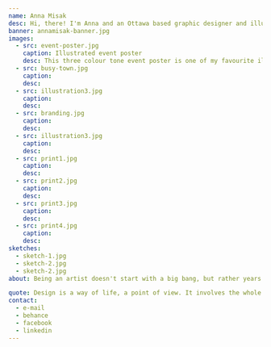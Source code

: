 ```yaml
---
name: Anna Misak
desc: Hi, there! I'm Anna and an Ottawa based graphic designer and illustrator. Scroll down to view my portfolio where you can explore the works I have created for various projects and for fun.
banner: annamisak-banner.jpg
images:
  - src: event-poster.jpg
    caption: Illustrated event poster
    desc: This three colour tone event poster is one of my favourite illustration. I love how well the colours contrast each other and the detailed illustration that gives a great edge to the visual piece.
  - src: busy-town.jpg
    caption:
    desc:
  - src: illustration3.jpg
    caption:
    desc:
  - src: branding.jpg
    caption:
    desc:
  - src: illustration3.jpg
    caption:
    desc:
  - src: print1.jpg
    caption:
    desc:
  - src: print2.jpg
    caption:
    desc:
  - src: print3.jpg
    caption:
    desc:
  - src: print4.jpg
    caption:
    desc:
sketches:
  - sketch-1.jpg
  - sketch-2.jpg
  - sketch-2.jpg
about: Being an artist doesn't start with a big bang, but rather years of self exploring of who you really are and what you want to do. Currently, I am studying Graphic Design at Algonquin College.  In the past couple of years I have developed my skills with an eye for details. I am excited by the interesting design projects, enjoying the creative challenge on a daily basis and pushing my core limit to the max to produce the best work possible. By heart I am an illustrator and there is nothing better than seeing roughly crafted concepts turned into beautifully coloured artworks. I want to inspire others with my work just like I have been by many talented designers. So don’t be shy, connect with me through social media or just send me an e-mail to say “Hi!”.

quote: Design is a way of life, a point of view. It involves the whole complex of visual communications: talent, creative ability, manual skill, and technical knowledge. Aesthetics and economics, technology and psychology are intrinsically related to the process. —Paul Rand
contact:
  - e-mail
  - behance
  - facebook
  - linkedin
---
```

